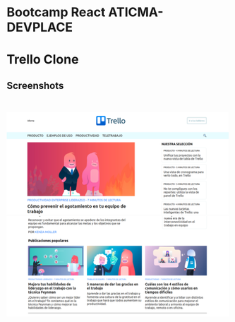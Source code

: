 # Bootcamp React ATICMA-DEVPLACE

# Trello Clone

## Screenshots

<br>

![Home](screenshots/home.png "Home")
![Favorites](screenshots/favorites.png "Favorites")
